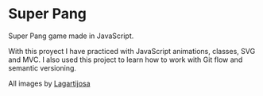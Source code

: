 # Super Pang
Super Pang game made in JavaScript.

With this proyect I have practiced with JavaScript animations, classes, SVG and MVC.
I also used this project to learn how to work with Git flow and semantic versioning.

All images by [Lagartijosa](https://www.instagram.com/lagartijosa/)